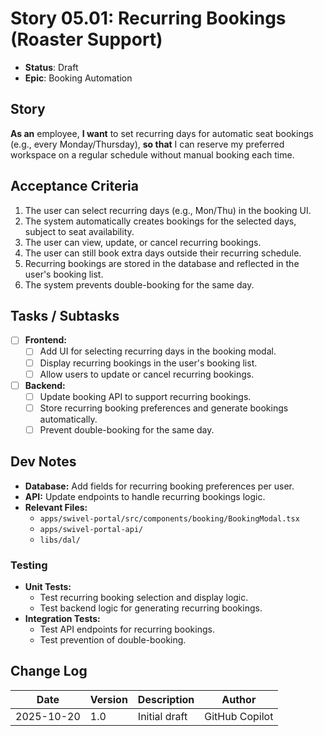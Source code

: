 # Story 05.01: Recurring Bookings (Roaster Support)

- **Status**: Draft
- **Epic**: Booking Automation

## Story

**As an** employee,
**I want** to set recurring days for automatic seat bookings (e.g., every Monday/Thursday),
**so that** I can reserve my preferred workspace on a regular schedule without manual booking each time.

## Acceptance Criteria

1. The user can select recurring days (e.g., Mon/Thu) in the booking UI.
2. The system automatically creates bookings for the selected days, subject to seat availability.
3. The user can view, update, or cancel recurring bookings.
4. The user can still book extra days outside their recurring schedule.
5. Recurring bookings are stored in the database and reflected in the user's booking list.
6. The system prevents double-booking for the same day.

## Tasks / Subtasks

- [ ] **Frontend:**
  - [ ] Add UI for selecting recurring days in the booking modal.
  - [ ] Display recurring bookings in the user's booking list.
  - [ ] Allow users to update or cancel recurring bookings.
- [ ] **Backend:**
  - [ ] Update booking API to support recurring bookings.
  - [ ] Store recurring booking preferences and generate bookings automatically.
  - [ ] Prevent double-booking for the same day.

## Dev Notes

- **Database:** Add fields for recurring booking preferences per user.
- **API:** Update endpoints to handle recurring bookings logic.
- **Relevant Files:**
  - `apps/swivel-portal/src/components/booking/BookingModal.tsx`
  - `apps/swivel-portal-api/`
  - `libs/dal/`

### Testing

- **Unit Tests:**
  - Test recurring booking selection and display logic.
  - Test backend logic for generating recurring bookings.
- **Integration Tests:**
  - Test API endpoints for recurring bookings.
  - Test prevention of double-booking.

## Change Log

| Date       | Version | Description   | Author         |
| ---------- | ------- | ------------- | -------------- |
| 2025-10-20 | 1.0     | Initial draft | GitHub Copilot |
